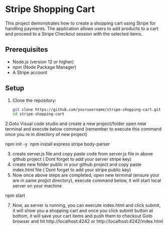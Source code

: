 
# Stripe Shopping Cart

This project demonstrates how to create a shopping cart using Stripe for handling payments. The application allows users to add products to a cart and proceed to a Stripe Checkout session with the selected items.

## Prerequisites

- Node.js (version 12 or higher)
- npm (Node Package Manager)
- A Stripe account

## Setup

1. Clone the repository:

   ```sh
   git clone https://github.com/yourusername/stripe-shopping-cart.git
   cd stripe-shopping-cart

2.Goto Visual code studio and create a new project/folder
 open new terminal and execute below command (remember to execute this command once you re in directory of new project)

 npm init -y
 npm install express stripe body-parser
 
3. create server.js file and copy paste code from server.js file in above github project ( Dont forget to add your server stripe key)
4. create new folder public in your github project and copy paste index.html file ( Dont forget to add your stripe public key)
5. Now once above steps are completed, open new terminal (ensure your are in same projjct directory), execute command below, it will start local server on your machine
   
npm start

7. Now, as server is running, you can execute index.html and click submit, it will show you a shopping cart and once you click submit button at bottom, it will save your cart items and push them to checkout
Goto browser and hit http://localhost:4242 or http://localhost:4242/index.html
